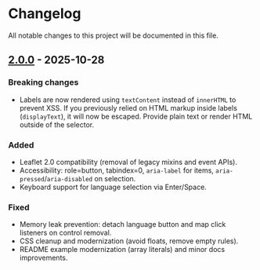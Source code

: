 # Changelog

All notable changes to this project will be documented in this file.

## [2.0.0] - 2025-10-28

### Breaking changes

- Labels are now rendered using `textContent` instead of `innerHTML` to prevent XSS. If you previously relied on HTML markup inside labels (`displayText`), it will now be escaped. Provide plain text or render HTML outside of the selector.

### Added

- Leaflet 2.0 compatibility (removal of legacy mixins and event APIs).
- Accessibility: role=button, tabindex=0, `aria-label` for items, `aria-pressed`/`aria-disabled` on selection.
- Keyboard support for language selection via Enter/Space.

### Fixed

- Memory leak prevention: detach language button and map click listeners on control removal.
- CSS cleanup and modernization (avoid floats, remove empty rules).
- README example modernization (array literals) and minor docs improvements.

[2.0.0]: https://github.com/KristjanESPERANTO/Leaflet.LanguageSelector/releases/tag/v2.0.0
